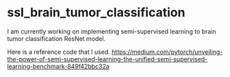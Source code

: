 # ssl_brain_tumor_classification

I am currently working on implementing semi-supervised learning to brain tumor classification ResNet model.

Here is a reference code that I used.
https://medium.com/pytorch/unveiling-the-power-of-semi-supervised-learning-the-unified-semi-supervised-learning-benchmark-849f42bbc32a
